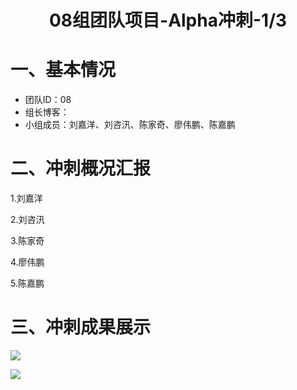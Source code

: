 # <center>08组团队项目-Alpha冲刺-1/3</center>

# 一、基本情况

- 团队ID：08
- 组长博客：
- 小组成员：刘嘉洋、刘咨汛、陈家奇、廖伟鹏、陈嘉鹏

# 二、冲刺概况汇报

1.刘嘉洋

2.刘咨汛

3.陈家奇

4.廖伟鹏

5.陈嘉鹏

# 三、冲刺成果展示



![](E:\作业\23\软件工程\screenshot\前端1.png)

![](E:\作业\23\软件工程\screenshot\前端2.jpg)